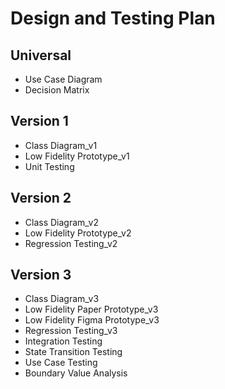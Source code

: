 # Design and Testing Plan

## Universal 
- Use Case Diagram
- Decision Matrix

## Version 1
- Class Diagram_v1
- Low Fidelity Prototype_v1
- Unit Testing

## Version 2
- Class Diagram_v2
- Low Fidelity Prototype_v2
- Regression Testing_v2

## Version 3
- Class Diagram_v3
- Low Fidelity Paper Prototype_v3
- Low Fidelity Figma Prototype_v3
- Regression Testing_v3
- Integration Testing
- State Transition Testing
- Use Case Testing
- Boundary Value Analysis 

